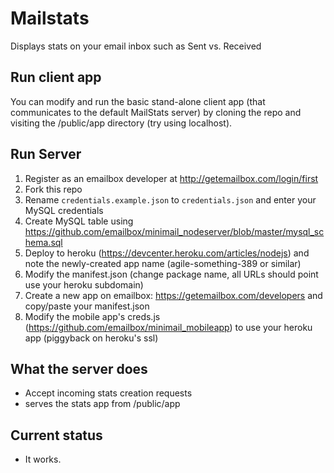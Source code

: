 # Mailstats  
Displays stats on your email inbox such as Sent vs. Received 

## Run client app  
You can modify and run the basic stand-alone client app (that communicates to the default MailStats server) by cloning the repo and visiting the /public/app directory (try using localhost).  

## Run Server  
1. Register as an emailbox developer at http://getemailbox.com/login/first
1. Fork this repo
1. Rename `credentials.example.json` to `credentials.json` and enter your MySQL credentials  
1. Create MySQL table using https://github.com/emailbox/minimail_nodeserver/blob/master/mysql_schema.sql  
1. Deploy to heroku (https://devcenter.heroku.com/articles/nodejs) and note the newly-created app name (agile-something-389 or similar)
1. Modify the manifest.json (change package name, all URLs should point use your heroku subdomain)
1. Create a new app on emailbox: https://getemailbox.com/developers and copy/paste your manifest.json
1. Modify the mobile app's creds.js (https://github.com/emailbox/minimail_mobileapp) to use your heroku app (piggyback on heroku's ssl)

## What the server does 
- Accept incoming stats creation requests  
- serves the stats app from /public/app  

## Current status  
- It works.



